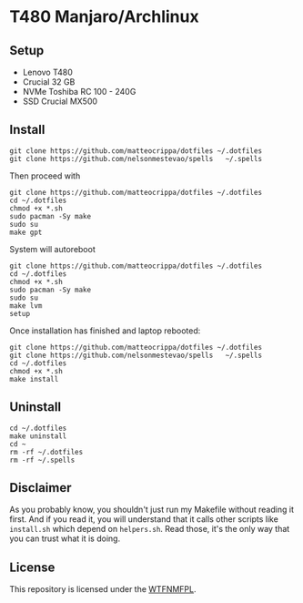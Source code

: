 # T480 Manjaro/Archlinux

## Setup
- Lenovo T480
- Crucial 32 GB
- NVMe Toshiba RC 100 - 240G
- SSD Crucial MX500


## Install

```shell
git clone https://github.com/matteocrippa/dotfiles ~/.dotfiles
git clone https://github.com/nelsonmestevao/spells   ~/.spells
```

Then proceed with

```shell
git clone https://github.com/matteocrippa/dotfiles ~/.dotfiles
cd ~/.dotfiles
chmod +x *.sh
sudo pacman -Sy make
sudo su 
make gpt
```

System will autoreboot

```shell
git clone https://github.com/matteocrippa/dotfiles ~/.dotfiles
cd ~/.dotfiles
chmod +x *.sh
sudo pacman -Sy make
sudo su
make lvm
setup
```

Once installation has finished and laptop rebooted:

```shell
git clone https://github.com/matteocrippa/dotfiles ~/.dotfiles
git clone https://github.com/nelsonmestevao/spells   ~/.spells
cd ~/.dotfiles
chmod +x *.sh
make install
```

## Uninstall

```shell
cd ~/.dotfiles
make uninstall
cd ~
rm -rf ~/.dotfiles
rm -rf ~/.spells
```

## Disclaimer

As you probably know, you shouldn't just run my Makefile without reading it
first. And if you read it, you will understand that it calls other scripts like
`install.sh` which depend on `helpers.sh`. Read those, it's the only way that
you can trust what it is doing.

## License

This repository is licensed under the [WTFNMFPL](LICENSE.txt).
